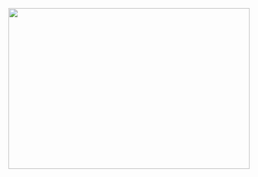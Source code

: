 <a href="https://google.com" target="_blank"><img src="https://ooo.0o0.ooo/2017/03/02/58b81592ef347.png" width="480" height="320" border="0"></a>
